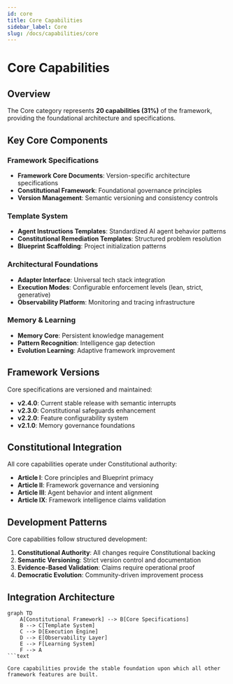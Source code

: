 ```yaml
---
id: core
title: Core Capabilities
sidebar_label: Core
slug: /docs/capabilities/core
---
```


# Core Capabilities

## Overview

The Core category represents __20 capabilities (31%)__ of the framework, providing the foundational architecture and
specifications.

## Key Core Components

### Framework Specifications

- __Framework Core Documents__: Version-specific architecture specifications
- __Constitutional Framework__: Foundational governance principles
- __Version Management__: Semantic versioning and consistency controls

### Template System

- __Agent Instructions Templates__: Standardized AI agent behavior patterns
- __Constitutional Remediation Templates__: Structured problem resolution
- __Blueprint Scaffolding__: Project initialization patterns

### Architectural Foundations

- __Adapter Interface__: Universal tech stack integration
- __Execution Modes__: Configurable enforcement levels (lean, strict, generative)
- __Observability Platform__: Monitoring and tracing infrastructure

### Memory & Learning

- __Memory Core__: Persistent knowledge management
- __Pattern Recognition__: Intelligence gap detection
- __Evolution Learning__: Adaptive framework improvement

## Framework Versions

Core specifications are versioned and maintained:

- __v2.4.0__: Current stable release with semantic interrupts
- __v2.3.0__: Constitutional safeguards enhancement
- __v2.2.0__: Feature configurability system
- __v2.1.0__: Memory governance foundations

## Constitutional Integration

All core capabilities operate under Constitutional authority:

- __Article I__: Core principles and Blueprint primacy
- __Article II__: Framework governance and versioning
- __Article III__: Agent behavior and intent alignment
- __Article IX__: Framework intelligence claims validation

## Development Patterns

Core capabilities follow structured development:

1. __Constitutional Authority__: All changes require Constitutional backing
2. __Semantic Versioning__: Strict version control and documentation
3. __Evidence-Based Validation__: Claims require operational proof
4. __Democratic Evolution__: Community-driven improvement process

## Integration Architecture

```mermaid
graph TD
    A[Constitutional Framework] --> B[Core Specifications]
    B --> C[Template System]
    C --> D[Execution Engine]
    D --> E[Observability Layer]
    E --> F[Learning System]
    F --> A
```text

Core capabilities provide the stable foundation upon which all other framework features are built.
